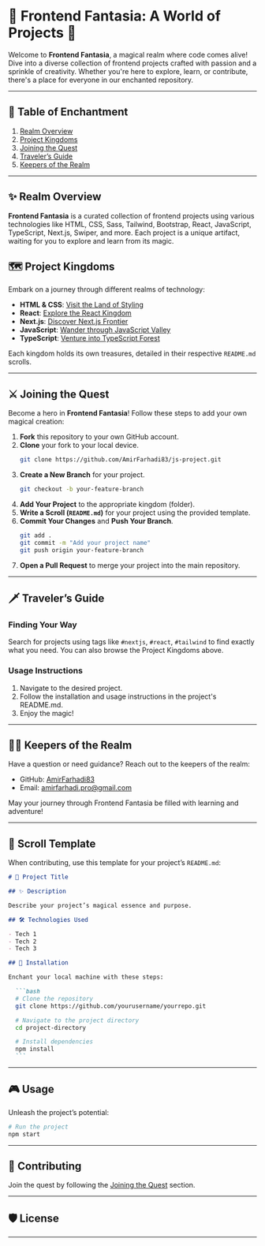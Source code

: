 # 🌟 Frontend Fantasia: A World of Projects 🌟

Welcome to **Frontend Fantasia**, a magical realm where code comes alive! Dive into a diverse collection of frontend projects crafted with passion and a sprinkle of creativity. Whether you're here to explore, learn, or contribute, there's a place for everyone in our enchanted repository.

---

## 🏰 Table of Enchantment

1. [Realm Overview](#realm-overview)
2. [Project Kingdoms](#project-kingdoms)
3. [Joining the Quest](#joining-the-quest)
4. [Traveler’s Guide](#traveler’s-guide)
5. [Keepers of the Realm](#keepers-of-the-realm)

---

## ✨ Realm Overview

**Frontend Fantasia** is a curated collection of frontend projects using various technologies like HTML, CSS, Sass, Tailwind, Bootstrap, React, JavaScript, TypeScript, Next.js, Swiper, and more. Each project is a unique artifact, waiting for you to explore and learn from its magic.

## 🗺️ Project Kingdoms

Embark on a journey through different realms of technology:

- **HTML & CSS**: [Visit the Land of Styling](./projects/html-css)
- **React**: [Explore the React Kingdom](./projects/react)
- **Next.js**: [Discover Next.js Frontier](./projects/nextjs)
- **JavaScript**: [Wander through JavaScript Valley](./projects/javascript)
- **TypeScript**: [Venture into TypeScript Forest](./projects/typescript)

Each kingdom holds its own treasures, detailed in their respective `README.md` scrolls.

---

## ⚔️ Joining the Quest

Become a hero in **Frontend Fantasia**! Follow these steps to add your own magical creation:

1. **Fork** this repository to your own GitHub account.
2. **Clone** your fork to your local device.
   ```bash
   git clone https://github.com/AmirFarhadi83/js-project.git
   ```
3. **Create a New Branch** for your project.
   ```bash
   git checkout -b your-feature-branch
   ```
4. **Add Your Project** to the appropriate kingdom (folder).
5. **Write a Scroll (`README.md`)** for your project using the provided template.
6. **Commit Your Changes** and **Push Your Branch**.
   ```bash
   git add .
   git commit -m "Add your project name"
   git push origin your-feature-branch
   ```
7. **Open a Pull Request** to merge your project into the main repository.

---

## 🗡️ Traveler’s Guide
### Finding Your Way
Search for projects using tags like `#nextjs`, `#react`, `#tailwind` to find exactly what you need. You can also browse the Project Kingdoms above.

### Usage Instructions
1. Navigate to the desired project.
2. Follow the installation and usage instructions in the project's README.md.
3. Enjoy the magic!

---

## 🧙‍♂️ Keepers of the Realm
Have a question or need guidance? Reach out to the keepers of the realm:
 - GitHub: [AmirFarhadi83](https://github.com/AmirFarhadi83)
 - Email: amirfarhadi.pro@gmail.com
   
 May your journey through Frontend Fantasia be filled with learning and adventure!

 ---

## 📝 Scroll Template
When contributing, use this template for your project’s `README.md`:

  ```markdown
  # 🏰 Project Title

  ## ✨ Description

  Describe your project’s magical essence and purpose.

  ## 🛠️ Technologies Used

  - Tech 1
  - Tech 2
  - Tech 3

  ## 🚀 Installation

  Enchant your local machine with these steps:

    ```bash
    # Clone the repository
    git clone https://github.com/yourusername/yourrepo.git

    # Navigate to the project directory
    cd project-directory

    # Install dependencies
    npm install
    ```
  ```

---

## 🎮 Usage
Unleash the project’s potential:

  ```bash
  # Run the project
  npm start
  ```

---

## 🤝 Contributing
Join the quest by following the [Joining the Quest](#joining-the-quest) section.

---

## 🛡️ License

---

